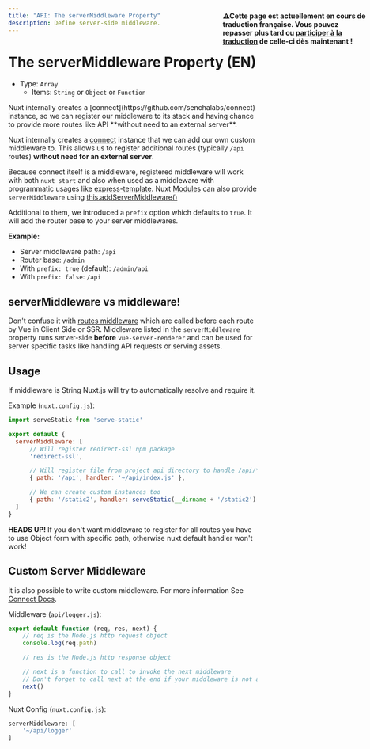 ```yaml
---
title: "API: The serverMiddleware Property"
description: Define server-side middleware.
---
```


# The serverMiddleware Property (EN)

- Type: `Array`
    - Items: `String` or `Object` or `Function`

<p style="width: 294px;position: fixed; top : 64px; right: 4px;" class="Alert Alert--orange"><strong>⚠Cette page est actuellement en cours de traduction française. Vous pouvez repasser plus tard ou <a href="https://github.com/vuejs-fr/nuxt" target="_blank">participer à la traduction</a> de celle-ci dès maintenant !</strong></p><p>Nuxt internally creates a [connect](https://github.com/senchalabs/connect) instance,
so we can register our middleware to its stack and having chance
to provide more routes like API **without need to an external server**.

Nuxt internally creates a [connect](https://github.com/senchalabs/connect) instance that we can add our own custom middleware to. This allows us to register additional routes (typically `/api` routes) **without need for an external server**.

Because connect itself is a middleware, registered middleware will work with both `nuxt start`
and also when used as a middleware with programmatic usages like [express-template](https://github.com/nuxt-community/express-template).
Nuxt [Modules](/guide/modules) can also provide `serverMiddleware`
using [this.addServerMiddleware()](/api/internals-module-container#addservermiddleware-middleware-)</p>

Additional to them, we introduced a `prefix` option which defaults to `true`. It will add the router base to your server middlewares.

**Example:**

* Server middleware path: `/api`
* Router base: `/admin`
* With `prefix: true` (default): `/admin/api`
* With `prefix: false`: `/api`

## serverMiddleware vs middleware!

Don't confuse it with [routes middleware](/guide/routing#middleware) which are called before each route by Vue in Client Side or SSR.
Middleware listed in the `serverMiddleware` property runs server-side **before** `vue-server-renderer` and can be used for server specific tasks like handling API requests or serving assets.

## Usage

If middleware is String Nuxt.js will try to automatically resolve and require it.

Example (`nuxt.config.js`):

```js
import serveStatic from 'serve-static'

export default {
  serverMiddleware: [
      // Will register redirect-ssl npm package
      'redirect-ssl',

      // Will register file from project api directory to handle /api/* requires
      { path: '/api', handler: '~/api/index.js' },

      // We can create custom instances too
      { path: '/static2', handler: serveStatic(__dirname + '/static2') }
  ]
}
```

<p class="Alert Alert--danger">
    <b>HEADS UP! </b>
    If you don't want middleware to register for all routes you have to use Object form with specific path,
    otherwise nuxt default handler won't work!
</p>

## Custom Server Middleware

It is also possible to write custom middleware. For more information See [Connect Docs](https://github.com/senchalabs/connect#appusefn).

Middleware (`api/logger.js`):

```js
export default function (req, res, next) {
    // req is the Node.js http request object
    console.log(req.path)

    // res is the Node.js http response object

    // next is a function to call to invoke the next middleware
    // Don't forget to call next at the end if your middleware is not an endpoint!
    next()
}
```

Nuxt Config (`nuxt.config.js`):

```js
serverMiddleware: [
    '~/api/logger'
]
```
